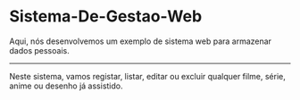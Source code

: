 # Sistema-De-Gestao-Web
Aqui, nós desenvolvemos um exemplo de sistema web para armazenar dados pessoais.

***

Neste sistema, vamos registar, listar, editar ou excluir qualquer filme, série, anime ou desenho já assistido.